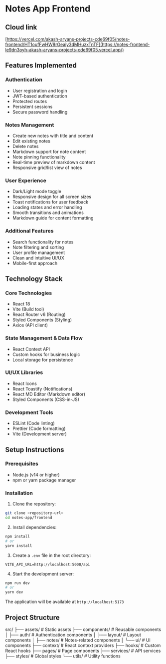 # Notes App Frontend

## Cloud link 

[https://vercel.com/akash-aryans-projects-cde69f05/notes-frontend/HT1oufFwHW8rGeaiy3dMHuzxTnTF](https://notes-frontend-le9dn3oyh-akash-aryans-projects-cde69f05.vercel.app/)

## Features Implemented

### Authentication
- User registration and login
- JWT-based authentication
- Protected routes
- Persistent sessions
- Secure password handling

### Notes Management
- Create new notes with title and content
- Edit existing notes
- Delete notes
- Markdown support for note content
- Note pinning functionality
- Real-time preview of markdown content
- Responsive grid/list view of notes

### User Experience
- Dark/Light mode toggle
- Responsive design for all screen sizes
- Toast notifications for user feedback
- Loading states and error handling
- Smooth transitions and animations
- Markdown guide for content formatting

### Additional Features
- Search functionality for notes
- Note filtering and sorting
- User profile management
- Clean and intuitive UI/UX
- Mobile-first approach

## Technology Stack

### Core Technologies
- React 18
- Vite (Build tool)
- React Router v6 (Routing)
- Styled Components (Styling)
- Axios (API client)

### State Management & Data Flow
- React Context API
- Custom hooks for business logic
- Local storage for persistence

### UI/UX Libraries
- React Icons
- React Toastify (Notifications)
- React MD Editor (Markdown editor)
- Styled Components (CSS-in-JS)

### Development Tools
- ESLint (Code linting)
- Prettier (Code formatting)
- Vite (Development server)

## Setup Instructions

### Prerequisites
- Node.js (v14 or higher)
- npm or yarn package manager

### Installation

1. Clone the repository:
```bash
git clone <repository-url>
cd notes-app/frontend
```

2. Install dependencies:
```bash
npm install
# or
yarn install
```

3. Create a `.env` file in the root directory:
```env
VITE_API_URL=http://localhost:5000/api
```

4. Start the development server:
```bash
npm run dev
# or
yarn dev
```

The application will be available at `http://localhost:5173`


## Project Structure

src/
├── assets/ # Static assets
├── components/ # Reusable components
│ ├── auth/ # Authentication components
│ ├── layout/ # Layout components
│ ├── notes/ # Notes-related components
│ └── ui/ # UI components
├── context/ # React context providers
├── hooks/ # Custom React hooks
├── pages/ # Page components
├── services/ # API services
├── styles/ # Global styles
└── utils/ # Utility functions

